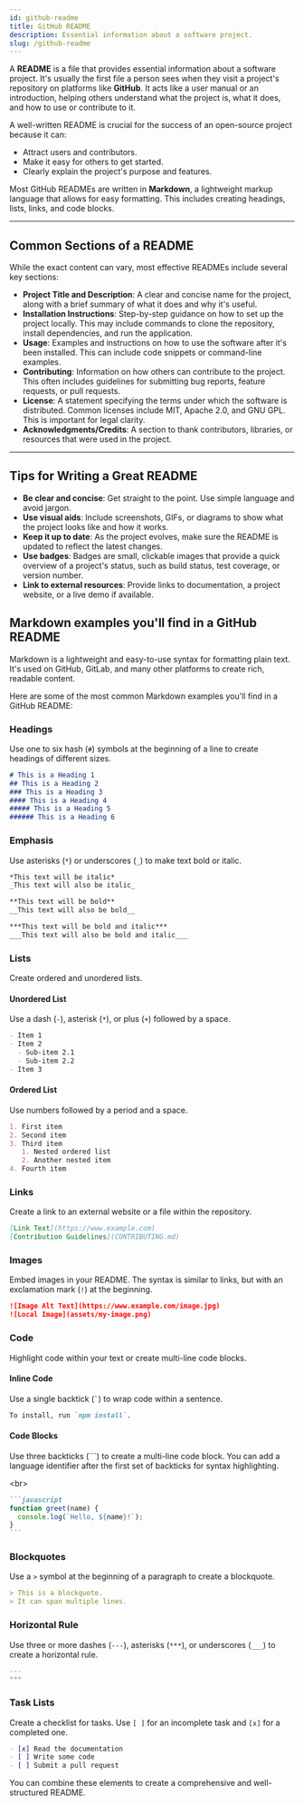 ```yaml
---
id: github-readme
title: GitHub README
description: Essential information about a software project.
slug: /github-readme
---
```


A **README** is a file that provides essential information about a software project. It's usually the first file a person sees when they visit a project's repository on platforms like **GitHub**. It acts like a user manual or an introduction, helping others understand what the project is, what it does, and how to use or contribute to it.

A well-written README is crucial for the success of an open-source project because it can:

* Attract users and contributors.
* Make it easy for others to get started.
* Clearly explain the project's purpose and features.

Most GitHub READMEs are written in **Markdown**, a lightweight markup language that allows for easy formatting. This includes creating headings, lists, links, and code blocks. 

---

## Common Sections of a README

While the exact content can vary, most effective READMEs include several key sections:

* **Project Title and Description**: A clear and concise name for the project, along with a brief summary of what it does and why it's useful.
* **Installation Instructions**: Step-by-step guidance on how to set up the project locally. This may include commands to clone the repository, install dependencies, and run the application.
* **Usage**: Examples and instructions on how to use the software after it's been installed. This can include code snippets or command-line examples.
* **Contributing**: Information on how others can contribute to the project. This often includes guidelines for submitting bug reports, feature requests, or pull requests.
* **License**: A statement specifying the terms under which the software is distributed. Common licenses include MIT, Apache 2.0, and GNU GPL. This is important for legal clarity.
* **Acknowledgments/Credits**: A section to thank contributors, libraries, or resources that were used in the project.



---

## Tips for Writing a Great README

* **Be clear and concise**: Get straight to the point. Use simple language and avoid jargon.
* **Use visual aids**: Include screenshots, GIFs, or diagrams to show what the project looks like and how it works.
* **Keep it up to date**: As the project evolves, make sure the README is updated to reflect the latest changes.
* **Use badges**: Badges are small, clickable images that provide a quick overview of a project's status, such as build status, test coverage, or version number.
* **Link to external resources**: Provide links to documentation, a project website, or a live demo if available.

## Markdown examples you'll find in a GitHub README

Markdown is a lightweight and easy-to-use syntax for formatting plain text. It's used on GitHub, GitLab, and many other platforms to create rich, readable content.

Here are some of the most common Markdown examples you'll find in a GitHub README:

### Headings

Use one to six hash (`#`) symbols at the beginning of a line to create headings of different sizes.

```markdown
# This is a Heading 1
## This is a Heading 2
### This is a Heading 3
#### This is a Heading 4
##### This is a Heading 5
###### This is a Heading 6
```

### Emphasis

Use asterisks (`*`) or underscores (`_`) to make text bold or italic.

```markdown
*This text will be italic*
_This text will also be italic_

**This text will be bold**
__This text will also be bold__

***This text will be bold and italic***
___This text will also be bold and italic___
```

### Lists

Create ordered and unordered lists.

#### Unordered List

Use a dash (`-`), asterisk (`*`), or plus (`+`) followed by a space.

```markdown
- Item 1
- Item 2
  - Sub-item 2.1
  - Sub-item 2.2
- Item 3
```

#### Ordered List

Use numbers followed by a period and a space.

```markdown
1. First item
2. Second item
3. Third item
   1. Nested ordered list
   2. Another nested item
4. Fourth item
```

### Links

Create a link to an external website or a file within the repository.

```markdown
[Link Text](https://www.example.com)
[Contribution Guidelines](CONTRIBUTING.md)
```

### Images

Embed images in your README. The syntax is similar to links, but with an exclamation mark (`!`) at the beginning.

```markdown
![Image Alt Text](https://www.example.com/image.jpg)
![Local Image](assets/my-image.png)
```

### Code

Highlight code within your text or create multi-line code blocks.

#### Inline Code

Use a single backtick (`` ` ``) to wrap code within a sentence.

```markdown
To install, run `npm install`.
```

#### Code Blocks

Use three backticks (\`\`\`) to create a multi-line code block. You can add a language identifier after the first set of backticks for syntax highlighting.

\<br\>

````markdown
```javascript
function greet(name) {
  console.log(`Hello, ${name}!`);
}
```
````

### Blockquotes

Use a `>` symbol at the beginning of a paragraph to create a blockquote.

```markdown
> This is a blockquote.
> It can span multiple lines.
```

### Horizontal Rule

Use three or more dashes (`---`), asterisks (`***`), or underscores (`___`) to create a horizontal rule.

```markdown
---
***
```

### Task Lists

Create a checklist for tasks. Use `[ ]` for an incomplete task and `[x]` for a completed one.

```markdown
- [x] Read the documentation
- [ ] Write some code
- [ ] Submit a pull request
```

You can combine these elements to create a comprehensive and well-structured README.